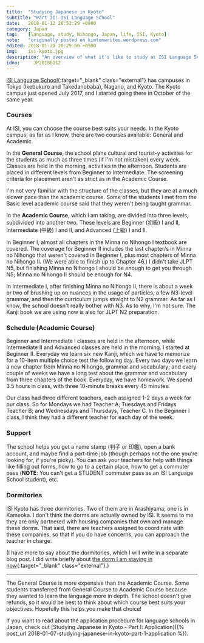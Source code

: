 ```yaml
---
title:  "Studying Japanese in Kyoto"
subtitle: "Part II: ISI Language School"
date:   2018-01-12 20:52:29 +0900
category: Japan
tag:    [language, study, Nihongo, Japan, life, ISI, Kyoto]
note:   "originally posted on kimtomwrites.wordpress.com"
edited: 2018-01-29 20:29:00 +0900
img:	isi-kyoto.jpg
description: "An overview of what it's like to study at ISI Language School - Kyoto Campus. What is a school day like for the Academic course? A high-intensity Nihongo class."
idno:     JP20180112
---
```

[ISI Language School](http://www.isi-education.com/){:target="_blank" class="external"} has campuses in Tokyo (Ikebukuro and Takedanobaba), Nagano, and Kyoto. The Kyoto campus just opened July 2017, and I started going there in October of the same year.

<h3>Courses</h3>
At ISI, you can choose the course best suits your needs. In the Kyoto campus, as far as I know, there are two courses available: General and Academic.
<!--more-->

In the <strong>General Course</strong>, the school plans cultural and tourist-y activities for the students as much as three times (if I'm not mistaken) every week. Classes are held in the morning, activities in the afternoon. Students are placed in different levels from Beginner to Intermediate. The screening criteria for placement aren't as strict as in the Academic Course.

I'm not very familiar with the structure of the classes, but they are at a much slower pace than the academic course. Some of the students I met from the Basic level academic course said that they weren't being taught grammar.

In the <strong>Academic Course</strong>, which I am taking, are divided into three levels, subdivided into another two. These levels are Beginner (初級) I and II, Intermediate (中級) I and II, and Advanced (上級) I and II.

In Beginner I, almost all chapters in the Minna no Nihongo I textbook are covered. The coverage for Beginner II includes the last chapter/s in Minna no Nihongo that weren't covered in Beginner I, plus most chapters of Minna no Nihongo II. (We were able to finish up to Chapter 46.) I didn't take JLPT N5, but finishing Minna no Nihongo I should be enough to get you through N5; Minna no Nihongo II should be enough for N4.

In Intermediate I, after finishing Minna no Nihongo II, there is about a week or two of brushing up on nuances in the usage of particles, a few N3-level grammar, and then the curriculum jumps straight to N2 grammar. As far as I know, the school doesn't really bother with N3. As to why, I'm not sure. The Kanji book we are using now is also for JLPT N2 preparation.

<h3>Schedule (Academic Course)</h3>
Beginner and Intermediate I classes are held in the afternoon, while Intermediate II and Advanced classes are held in the morning. I started at Beginner II. Everyday we learn six new Kanji, which we have to memorize for a 10-item multiple choice test the following day. Every two days we learn a new chapter from Minna no Nihongo, grammar and vocabulary; and every couple of weeks we have a long test about the grammar and vocabulary from three chapters of the book. Everyday, we have homework. We spend 3.5 hours in class, with three 10-minute breaks every 45 minutes.

Our class had three different teachers, each assigned 1-2 days a week for our class. So for Mondays we had Teacher A; Tuesdays and Fridays Teacher B; and Wednesdays and Thursdays, Teacher C. In the Beginner I class, I think they had a different teacher for each day of the week.
<h3>Support</h3>
The school helps you get a name stamp (判子 or 印鑑), open a bank account, and maybe find a part-time job (though perhaps not the one you're looking for, if you're picky). You can ask your teachers for help with things like filling out forms, how to go to a certain place, how to get a commuter pass (<strong>NOTE</strong>: You can't get a STUDENT commuter pass as an ISI Language School student), etc.
<h3>Dormitories</h3>
ISI Kyoto has three dormitories. Two of them are in Arashiyama; one is in Kameoka. I don't think the dorms are actually owned by ISI. It seems to me they are only partnered with housing companies that own and manage these dorms. That said, there are teachers assigned to coordinate with these companies, so that if you do have concerns, you can approach the teacher in charge.

(I have more to say about the dormitories, which I will write in a separate blog post. I did write briefly about [the dorm I am staying in now](https://kimtomwrites.wordpress.com/2018/01/28/this-blog-this-dorm/){:target="_blank" class="external"}.)

<hr />

The General Course is more expensive than the Academic Course. Some students transferred from General Course to Academic Course because they wanted to learn the language more in depth. The school doesn't give refunds, so it would be best to think about which course best suits your objectives. Hopefully this helps you make that choice!

If you want to read about the application procedure for language schools in Japan, check out [Studying Japanese in Kyoto - Part I: Application]({% post_url 2018-01-07-studying-japanese-in-kyoto-part-1-application %}).